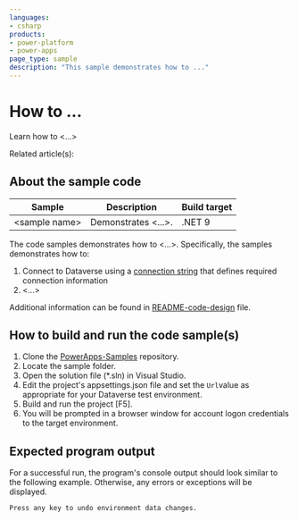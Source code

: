 ```yaml
---
languages:
- csharp
products:
- power-platform
- power-apps
page_type: sample
description: "This sample demonstrates how to ..."
---
```


# How to ...

Learn how to \<...>

Related article(s): []()

## About the sample code

|Sample|Description|Build target|
|---|---|---|
|\<sample name>|Demonstrates \<...>.|.NET 9|

The code samples demonstrates how to \<...>. Specifically, the samples demonstrates how to:

1. Connect to Dataverse using a [connection string](https://learn.microsoft.com/power-apps/developer/data-platform/xrm-tooling/use-connection-strings-xrm-tooling-connect) that defines required connection information
1. \<...>

Additional information can be found in [README-code-design](https://github.com/microsoft/PowerApps-Samples/tree/master/dataverse/orgsvc/C%23-NETCore/README-code-design.md) file.

## How to build and run the code sample(s)

1. Clone the [PowerApps-Samples](https://github.com/microsoft/PowerApps-Samples) repository.
1. Locate the sample folder.
1. Open the solution file (*.sln) in Visual Studio.
1. Edit the project's appsettings.json file and set the `Url`value as appropriate for your Dataverse test environment.
1. Build and run the project [F5].
1. You will be prompted in a browser window for account logon credentials to the target environment.

## Expected program output

For a successful run, the program's console output should look similar to the following example.
Otherwise, any errors or exceptions will be displayed.

```
Press any key to undo environment data changes.
```
